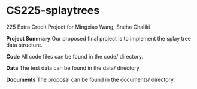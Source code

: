 # CS225-splaytrees
225 Extra Credit Project for Mingxiao Wang, Sneha Chaliki

**Project Summary**
Our proposed final project is to implement the splay tree data structure.

**Code**
All code files can be found in the code/ directory.

**Data**
The test data can be found in the data/ directory.

**Documents**
The proposal can be found in the documents/ directory.
